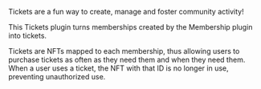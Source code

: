Tickets are a fun way to create, manage and foster community activity!

This Tickets plugin turns memberships created by the Membership plugin into tickets.

Tickets are NFTs mapped to each membership, thus allowing users to purchase tickets as often as they need them and when they need them. When a user uses a ticket, the NFT with that ID is no longer in use, preventing unauthorized use.
